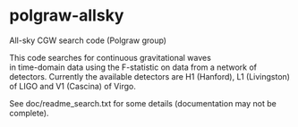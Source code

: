 polgraw-allsky
==============

All-sky CGW search code (Polgraw group)

This code searches for continuous gravitational waves  
in time-domain data using the F-statistic on data 
from a network of detectors. Currently the available 
detectors are H1 (Hanford), L1 (Livingston) of LIGO 
and V1 (Cascina) of Virgo.   

See doc/readme_search.txt for some details (documentation 
may not be complete).
